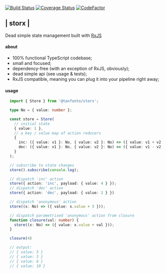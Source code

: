 [![Build Status](https://travis-ci.org/tanfonto/storx.svg?branch=master)](https://travis-ci.org/tanfonto/storx)
[![Coverage Status](https://coveralls.io/repos/github/tanfonto/storx/badge.svg?branch=master)](https://coveralls.io/github/tanfonto/storx?branch=master)
[![CodeFactor](https://www.codefactor.io/repository/github/tanfonto/storx/badge)](https://www.codefactor.io/repository/github/tanfonto/storx)

## | storx |
Dead simple state management built with [RxJS](https://github.com/ReactiveX/RxJS)

#### about
* 100% functional TypeScript codebase;
* small and focused;
* dependency-free (with an exception of RxJS, obviously);
* dead simple api (see usage & tests);
* RxJS compatible, meaning you can plug it into your pipeline right away;

#### usage

```typescript
  import { Store } from '@tanfonto/storx';

  type No = { value: number };

  const store = Store(
    // initial state
    { value: 1 },
    // a key / value map of action reducers
    {
      inc: ({ value: v1 }: No, { value: v2 }: No) => ({ value: v1 + v2 }),
      dec: ({ value: v1 }: No, { value: v2 }: No) => ({ value: v1 - v2 }),
    }
  );

  // subscribe to state changes
  store().subscribe(console.log);

  // dispatch 'inc' action
  store({ action: 'inc', payload: { value: 4 } });
  // dispatch 'dec' action
  store({ action: 'dec', payload: { value: 2 } })

  // dispatch 'anonymous' action
  store((x: No) => ({ value: x.value + 3 }));

  // dispatch parametrised 'anonymous' action from closure
  function closure(val: number) {
    store((x: No) => ({ value: x.value + val }));  
  }

  closure(4)

  // output:
  // { value: 5 }
  // { value: 3 }
  // { value: 6 }
  // { value: 10 }
```
